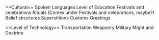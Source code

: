 
==Cultural==
Spoken Languages
Level of Education
Festivals and celebrations
Rituals (Comes under Festivals and celebrations, maybe?)
Belief structures
Superstitions
Customs
Greetings

==Level of Technology==
Transportation
Weaponry
Military Might and Doctrine